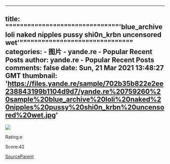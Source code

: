 
---
title: """""""""""""""""""""""""""""""'blue_archive loli naked nipples pussy shi0n_krbn uncensored wet'"""""""""""""""""""""""""""""""
categories: 
    - 图片
    - yande.re - Popular Recent Posts
author: yande.re - Popular Recent Posts
comments: false
date: Sun, 21 Mar 2021 13:48:27 GMT
thumbnail: 'https://files.yande.re/sample/702b35b822e2ee238843199b1104d9d7/yande.re%20759260%20sample%20blue_archive%20loli%20naked%20nipples%20pussy%20shi0n_krbn%20uncensored%20wet.jpg'
---

<div>   
<img src="https://files.yande.re/sample/702b35b822e2ee238843199b1104d9d7/yande.re%20759260%20sample%20blue_archive%20loli%20naked%20nipples%20pussy%20shi0n_krbn%20uncensored%20wet.jpg" referrerpolicy="no-referrer"><p>Rating:e</p> <p>Score:42</p><a href="https://i.pximg.net/img-original/img/2021/03/21/01/59/15/88591814_p1.jpg">Source</a><a href="https://yande.re/post/show/759259">Parent</a>  
</div>
            